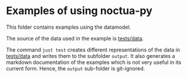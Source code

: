 # Examples of using noctua-py

This folder contains examples using the datamodel.

The source of the data used in the example is [tests/data](../tests/data/).

The command `just test` creates different representations of the data in [tests/data](../tests/data/) and writes them to the subfolder `output`.
It also generates a markdown documentation of the examples which is not very useful in its current form.
Hence, the `output` sub-folder is git-ignored.
